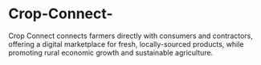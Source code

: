 # Crop-Connect-
Crop Connect connects farmers directly with consumers and contractors, offering a digital marketplace for fresh, locally-sourced products, while promoting rural economic growth and sustainable agriculture.
